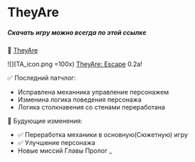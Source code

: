 # TheyAre
##### Скачать игру можно всегда по этой ссылке

:large_blue_diamond: [TheyAre](https://drive.google.com/uc?export=download&id=1h1ogKGpgsCNfyO3AyB-isjythuaOEFNb)

![](TA_icon.png =100x) [TheyAre: Escape](https://drive.google.com/uc?export=download&id=1ee2WFQmeSNZ1_REJIfbR5CIvpSWyryJc) 0.2a!


:white_check_mark: Последний патчлог:
- Исправлена механника управление персонажем
- Изменина логика поведения персонажа
- Логика столкнавения со стенами переработана 

:black_square_button: Будующие изменения:
- :white_check_mark: Переработка механики в основную(Сюжетную) игру
- :white_check_mark: Улучшение персонажа
- Новые миссий Главы Пролог
_
